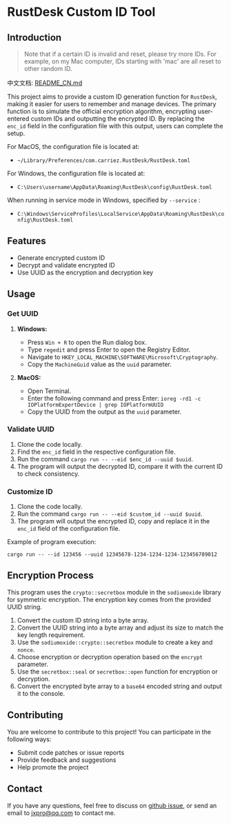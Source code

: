 # RustDesk Custom ID Tool

## Introduction

>   Note that if a certain ID is invalid and reset, please try more IDs. For example, on my Mac computer, IDs starting with 'mac' are all reset to other random ID.

中文文档: [README_CN.md](https://github.com/Jxpro/custom-rustdesk/blob/main/README_CN.md)

This project aims to provide a custom ID generation function for `RustDesk`, making it easier for users to remember and manage devices. The primary function is to simulate the official encryption algorithm, encrypting user-entered custom IDs and outputting the encrypted ID. By replacing the `enc_id` field in the configuration file with this output, users can complete the setup.

For MacOS, the configuration file is located at:

-   `~/Library/Preferences/com.carriez.RustDesk/RustDesk.toml`

For Windows, the configuration file is located at:

-   `C:\Users\username\AppData\Roaming\RustDesk\config\RustDesk.toml`

When running in service mode in Windows, specified by `--service` :

-   `C:\Windows\ServiceProfiles\LocalService\AppData\Roaming\RustDesk\config\RustDesk.toml`

## Features
-   Generate encrypted custom ID
-   Decrypt and validate encrypted ID
-   Use UUID as the encryption and decryption key

## Usage

### Get UUID

1.  **Windows:**

    -   Press `Win + R` to open the Run dialog box.
    -   Type `regedit` and press Enter to open the Registry Editor.
    -   Navigate to `HKEY_LOCAL_MACHINE\SOFTWARE\Microsoft\Cryptography`.
    -   Copy the `MachineGuid` value as the `uuid` parameter.

2.  **MacOS:**

    -   Open Terminal.
    -   Enter the following command and press Enter:
        `ioreg -rd1 -c IOPlatformExpertDevice | grep IOPlatformUUID`
    -   Copy the UUID from the output as the `uuid` parameter.

### Validate UUID

1.  Clone the code locally.
2.  Find the `enc_id` field in the respective configuration file.
3.  Run the command `cargo run -- --eid $enc_id --uuid $uuid`.
4.  The program will output the decrypted ID, compare it with the current ID to check consistency.

### Customize ID

1.  Clone the code locally.
2.  Run the command `cargo run -- --eid $custom_id --uuid $uuid`.
3.  The program will output the encrypted ID, copy and replace it in the `enc_id` field of the configuration file.

Example of program execution:

```shell
cargo run -- --id 123456 --uuid 12345678-1234-1234-1234-123456789012
```

## Encryption Process

This program uses the `crypto::secretbox` module in the `sodiumoxide` library for symmetric encryption. The encryption key comes from the provided UUID string.

1.  Convert the custom ID string into a byte array.
2.  Convert the UUID string into a byte array and adjust its size to match the key length requirement.
3.  Use the `sodiumoxide::crypto::secretbox` module to create a key and `nonce`.
4.  Choose encryption or decryption operation based on the `encrypt` parameter.
5.  Use the `secretbox::seal` or `secretbox::open` function for encryption or decryption.
6.  Convert the encrypted byte array to a `base64` encoded string and output it to the console.

## Contributing

You are welcome to contribute to this project! You can participate in the following ways:

-   Submit code patches or issue reports
-   Provide feedback and suggestions
-   Help promote the project

## Contact

If you have any questions, feel free to discuss on [github issue](https://github.com/Jxpro/custom-rustdesk/issues), or send an email to [jxpro@qq.com](mailto:jxpro@qq.com) to contact me.